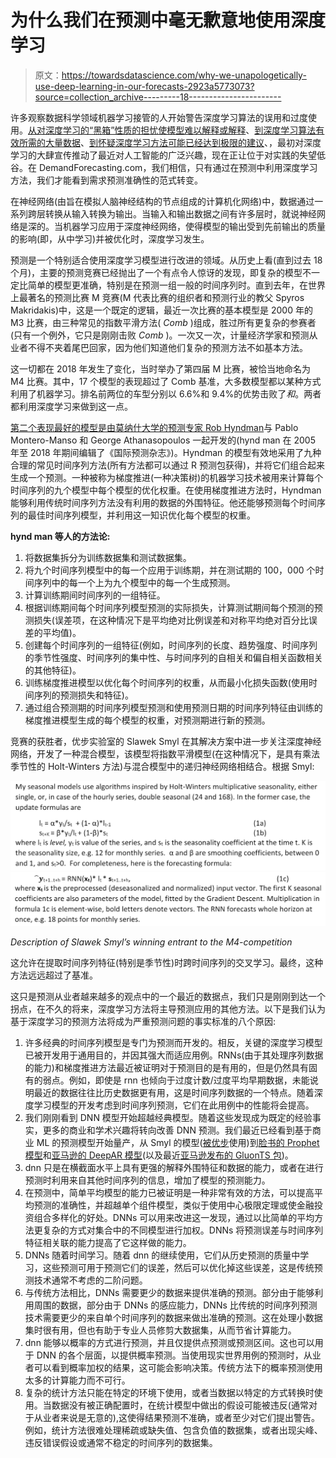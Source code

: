 # 为什么我们在预测中毫无歉意地使用深度学习

> 原文：<https://towardsdatascience.com/why-we-unapologetically-use-deep-learning-in-our-forecasts-2923a5773073?source=collection_archive---------18----------------------->

许多观察数据科学领域机器学习接管的人开始警告深度学习算法的误用和过度使用。[从对深度学习的“黑箱”性质的担忧使模型难以解释或解释](https://www.wired.com/story/inside-black-box-of-neural-network/)、[到深度学习算法有效所需的大量数据](/three-reasons-that-you-should-not-use-deep-learning-15bec517b622)、[到怀疑深度学习方法可能已经达到极限的建议](https://www.forbes.com/sites/kalevleetaru/2019/04/18/deep-learning-and-the-limits-of-learning-by-correlation-rather-than-causation/#41bd94ae7487)、，最初对深度学习的大肆宣传推动了最近对人工智能的广泛兴趣，现在正让位于对实践的失望低谷。在 DemandForecasting.com，我们相信，只有通过在预测中利用深度学习方法，我们才能看到需求预测准确性的范式转变。

在神经网络(由旨在模拟人脑神经结构的节点组成的计算机化网络)中，数据通过一系列跨层转换从输入转换为输出。当输入和输出数据之间有许多层时，就说神经网络是深的。当机器学习应用于深度神经网络，使得模型的输出受到先前输出的质量的影响(即，从中学习)并被优化时，深度学习发生。

预测是一个特别适合使用深度学习模型进行改进的领域。从历史上看(直到过去 18 个月)，主要的预测竞赛已经抛出了一个有点令人惊讶的发现，即复杂的模型不一定比简单的模型更准确，特别是在预测一组一般的时间序列时。直到去年，在世界上最著名的预测比赛 M 竞赛(M 代表比赛的组织者和预测行业的教父 Spyros Makridakis)中，这是一个既定的逻辑，最近一次比赛的基本模型是 2000 年的 M3 比赛，由三种常见的指数平滑方法( *Comb* )组成，胜过所有更复杂的参赛者(只有一个例外，它只是刚刚击败 *Comb* )。一次又一次，计量经济学家和预测从业者不得不夹着尾巴回家，因为他们知道他们复杂的预测方法不如基本方法。

这一切都在 2018 年发生了变化，当时举办了第四届 M 比赛，被恰当地命名为 M4 比赛。其中，17 个模型的表现超过了 Comb 基准，大多数模型都以某种方式利用了机器学习。排名前两位的车型分别以 6.6%和 9.4%的优势击败了*和*。两者都利用深度学习来做到这一点。

[第二个表现最好的模型是由莫纳什大学的预测专家 Rob Hyndman](https://robjhyndman.com/papers/fforma.pdf)与 Pablo Montero-Manso 和 George Athanasopoulos 一起开发的(hynd man 在 2005 年至 2018 年期间编辑了《国际预测杂志》)。Hyndman 的模型有效地采用了九种合理的常见时间序列方法(所有方法都可以通过 R 预测包获得)，并将它们组合起来生成一个预测。一种被称为梯度推进(一种决策树)的机器学习技术被用来计算每个时间序列的九个模型中每个模型的优化权重。在使用梯度推进方法时，Hyndman 能够利用传统时间序列方法没有利用的数据的外围特征。他还能够预测每个时间序列的最佳时间序列模型，并利用这一知识优化每个模型的权重。

**hynd man 等人的方法论:**

1.  将数据集拆分为训练数据集和测试数据集。
2.  将九个时间序列模型中的每一个应用于训练期，并在测试期的 100，000 个时间序列中的每一个上为九个模型中的每一个生成预测。
3.  计算训练期间时间序列的一组特征。
4.  根据训练期间每个时间序列模型预测的实际损失，计算测试期间每个预测的预测损失(误差项，在这种情况下是平均绝对比例误差和对称平均绝对百分比误差的平均值)。
5.  创建每个时间序列的一组特征(例如，时间序列的长度、趋势强度、时间序列的季节性强度、时间序列的集中性、与时间序列的自相关和偏自相关函数相关的其他特征)。
6.  训练梯度推进模型以优化每个时间序列的权重，从而最小化损失函数(使用时间序列的预测损失和特征)。
7.  通过组合预测期的时间序列模型预测和使用预测日期的时间序列特征由训练的梯度推进模型生成的每个模型的权重，对预测期进行新的预测。

竞赛的获胜者，优步实验室的 Slawek Smyl 在其解决方案中进一步关注深度神经网络，开发了一种混合模型，该模型将指数平滑模型(在这种情况下，是具有乘法季节性的 Holt-Winters 方法)与混合模型中的递归神经网络相结合。根据 Smyl:

![](img/ade163b4c2b83d898088802884448332.png)![](img/c20352638e9cf08a869a8bd366e7db80.png)

*Description of Slawek Smyl’s winning entrant to the M4-competition*

这允许在提取时间序列特征(特别是季节性)时跨时间序列的交叉学习。最终，这种方法远远超过了基准。

这只是预测从业者越来越多的观点中的一个最近的数据点，我们只是刚刚到达一个拐点，在不久的将来，深度学习方法将主导预测应用的其他方法。以下是我们认为基于深度学习的预测方法将成为严重预测问题的事实标准的八个原因:

1.  许多经典的时间序列模型是专门为预测而开发的。相反，关键的深度学习模型已被开发用于通用目的，并因其强大而适应用例。RNNs(由于其处理序列数据的能力)和梯度推进方法最近被证明对于预测目的是有用的，但是仍然具有固有的弱点。例如，即使是 rnn 也倾向于过度计数/过度平均早期数据，未能说明最近的数据往往比历史数据更有用，这是时间序列数据的一个特点。随着深度学习模型的开发考虑到时间序列预测，它们在此用例中的性能将会提高。
2.  我们刚刚看到 DNN 模型开始超越经典模型。随着这些发现成为既定的经验事实，更多的商业和学术兴趣将转向改善 DNN 预测。我们最近已经看到基于商业 ML 的预测模型开始量产，从 Smyl 的模型([被优步](https://eng.uber.com/m4-forecasting-competition/)使用)到[脸书的 Prophet 模型](https://research.fb.com/prophet-forecasting-at-scale/)和[亚马逊的 DeepAR 模型](https://docs.aws.amazon.com/sagemaker/latest/dg/deepar.html)(以及最近[亚马逊发布的 GluonTS 包](https://aws.amazon.com/blogs/opensource/gluon-time-series-open-source-time-series-modeling-toolkit/))。
3.  dnn 只是在横截面水平上具有更强的解释外围特征和数据的能力，或者在进行预测时利用来自其他时间序列的信息，增加了模型的预测能力。
4.  在预测中，简单平均模型的能力已被证明是一种非常有效的方法，可以提高平均预测的准确性，并超越单个组件模型，类似于使用中心极限定理或使金融投资组合多样化的好处。DNNs 可以用来改进这一发现，通过以比简单的平均方法更复杂的方式对集合中的不同模型进行加权。DNNs 将预测误差与时间序列特征相关联的能力提高了它这样做的能力。
5.  DNNs 随着时间学习。随着 dnn 的继续使用，它们从历史预测的质量中学习，这些预测可用于预测它们的误差，然后可以优化掉这些误差，这是传统预测技术通常不考虑的二阶问题。
6.  与传统方法相比，DNNs 需要更少的数据来提供准确的预测。部分由于能够利用周围的数据，部分由于 DNNs 的感应能力，DNNs 比传统的时间序列预测技术需要更少的来自单个时间序列的数据来做出准确的预测。这在处理小数据集时很有用，但也有助于专业人员修剪大数据集，从而节省计算能力。
7.  dnn 能够以概率的方式进行预测，并且仅提供点预测或预测区间。这也可以用于 DNN 的各个层面，以提供概率预测。当使用现实世界用例的预测时，从业者可以看到概率加权的结果，这可能会影响决策。传统方法下的概率预测使用太多的计算能力而不可行。
8.  复杂的统计方法只能在特定的环境下使用，或者当数据以特定的方式转换时使用。当数据没有被正确配置时，在统计模型中做出的假设可能被违反(通常对于从业者来说是无意的),这使得结果预测不准确，或者至少对它们提出警告。例如，统计方法很难处理稀疏或缺失值、包含负值的数据集，或者出现尖峰、违反错误假设或通常不稳定的时间序列的数据集。